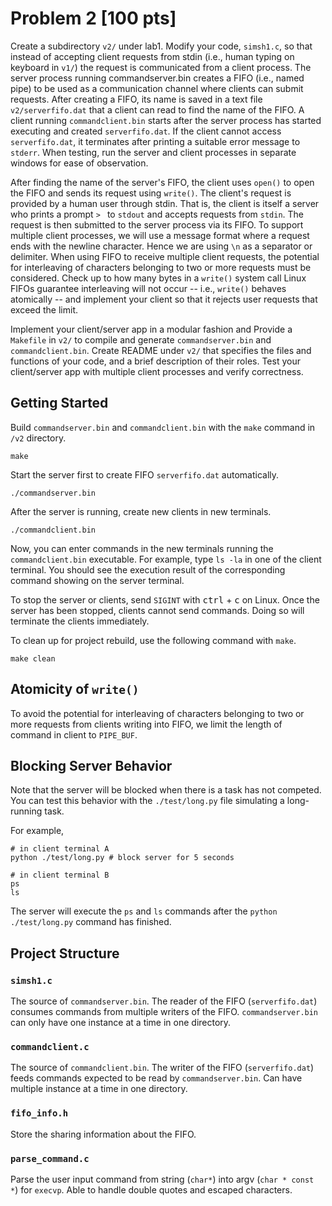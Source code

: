 # Problem 2 [100 pts]

Create a subdirectory `v2/` under lab1. Modify your code, `simsh1.c`, so that
instead of accepting client requests from stdin (i.e., human typing on keyboard
in `v1/`) the request is communicated from a client process. The server process
running commandserver.bin creates a FIFO (i.e., named pipe) to be used as a
communication channel where clients can submit requests. After creating a FIFO,
its name is saved in a text file `v2/serverfifo.dat` that a client can read to
find the name of the FIFO. A client running `commandclient.bin` starts after the
server process has started executing and created `serverfifo.dat`. If the client
cannot access `serverfifo.dat`, it terminates after printing a suitable error
message to `stderr`. When testing, run the server and client processes in
separate windows for ease of observation.

After finding the name of the server's FIFO, the client uses `open()` to open
the FIFO and sends its request using `write()`. The client's request is provided
by a human user through stdin. That is, the client is itself a server who prints
a prompt `> ` to `stdout` and accepts requests from `stdin`. The request is then
submitted to the server process via its FIFO. To support multiple client
processes, we will use a message format where a request ends with the newline
character. Hence we are using `\n` as a separator or delimiter. When using FIFO
to receive multiple client requests, the potential for interleaving of
characters belonging to two or more requests must be considered. Check up to how
many bytes in a `write()` system call Linux FIFOs guarantee interleaving will
not occur -- i.e., `write()` behaves atomically -- and implement your client so
that it rejects user requests that exceed the limit.

Implement your client/server app in a modular fashion and Provide a `Makefile`
in `v2/` to compile and generate `commandserver.bin` and `commandclient.bin`.
Create README under `v2/` that specifies the files and functions of your code,
and a brief description of their roles. Test your client/server app with
multiple client processes and verify correctness.

## Getting Started

Build `commandserver.bin` and `commandclient.bin` with the `make` command in
`/v2` directory.

```shell
make
```

Start the server first to create FIFO `serverfifo.dat` automatically.

```shell
./commandserver.bin
```

After the server is running, create new clients in new terminals.

```shell
./commandclient.bin
```

Now, you can enter commands in the new terminals running the `commandclient.bin`
executable. For example, type `ls -la` in one of the client terminal. You should
see the execution result of the corresponding command showing on the server
terminal.

To stop the server or clients, send `SIGINT` with <kbd>ctrl</kbd> + <kbd>c</kbd>
on Linux. Once the server has been stopped, clients cannot send commands. Doing
so will terminate the clients immediately.

To clean up for project rebuild, use the following command with `make`.

```shell
make clean
```

## Atomicity of `write()`

To avoid the potential for interleaving of characters belonging to two or more
requests from clients writing into FIFO, we limit the length of command in
client to `PIPE_BUF`.

## Blocking Server Behavior

Note that the server will be blocked when there is a task has not competed. You
can test this behavior with the `./test/long.py` file simulating a long-running
task.

For example,

```shell
# in client terminal A
python ./test/long.py # block server for 5 seconds
```

```shell
# in client terminal B
ps
ls
```

The server will execute the `ps` and `ls` commands after the
`python ./test/long.py` command has finished.

## Project Structure

### `simsh1.c`

The source of `commandserver.bin`. The reader of the FIFO (`serverfifo.dat`)
consumes commands from multiple writers of the FIFO. `commandserver.bin` can
only have one instance at a time in one directory.

### `commandclient.c`

The source of `commandclient.bin`. The writer of the FIFO (`serverfifo.dat`)
feeds commands expected to be read by `commandserver.bin`. Can have multiple
instance at a time in one directory.

### `fifo_info.h`

Store the sharing information about the FIFO.

### `parse_command.c`

Parse the user input command from string (`char*`) into argv (`char * const *`)
for `execvp`. Able to handle double quotes and escaped characters.
